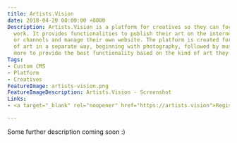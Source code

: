 ```yaml
---
title: Artists.Vision
date: 2018-04-20 00:00:00 +0000
Description: Artists.Vision is a platform for creatives so they can focus on their
  work. It provides functionalities to publish their art on the internet in many ways
  or channels and manage their own website. The platform is created for all kinds
  of art in a separate way, beginning with photography, followed by music and many
  more to provide the best functionality based on the kind of art they're doing.
Tags:
- Custom CMS
- Platform
- Creatives
FeatureImage: artists-vision.png
FeatureImageDescription: Artists.Vision - Screenshot
Links:
- <a target="_blank" rel="noopener" href="https://artists.vision">Register now</a>

---
```

Some further description coming soon :)